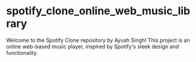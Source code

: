# spotify_clone_online_web_music_library
Welcome to the Spotify Clone repository by Ayush Singh! This project is an online web-based music player, inspired by Spotify's sleek design and functionality.
